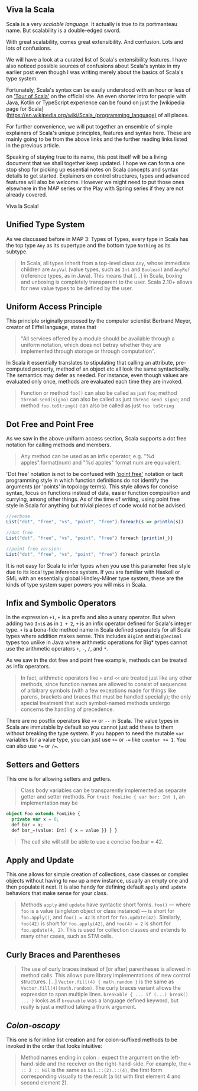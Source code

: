 ## Viva la Scala

Scala is a very *scalable language*. It actually is  true to its portmanteau name. But scalability is a double-edged sword.

With great scalability, comes great extensibility. And confusion. Lots and lots of confusions. 

We will have a look at a curated list of Scala's extensibility features. I have also noticed possible sources of confusions about Scala's syntax in my earlier post even though I was writing merely about the basics of Scala's type system.  

Fortunately, Scala's syntax can be easily understood with an hour or less of on ['Tour of Scala'](https://docs.scala-lang.org/tour/basics.html) on the official site. An even shorter intro for people with Java, Kotlin or TypeScript experience can be found on just the [wikipedia page for Scala](https://en.wikipedia.org/wiki/Scala_(programming_language) of all places. 

For further convenience, we will put together an ensemble of simple explainers of Scala's unique principles, features and syntax here. These are mainly going to be from the above links and the further reading links listed in the previous article. 

Speaking of staying true to its name, this post itself will be a living document that we shall together keep updated. I hope we can form a one stop shop for picking up essential notes on Scala concepts and syntax details to get started. Explainers on control structures, types and advanced features will also be welcome. However we might need to put those ones elsewhere in the MAP series or the Play with Spring series if they are not already covered.

Viva la Scala!

## Unified Type System

As we discussed before in MAP 3: Types of Types, every type in Scala has the top type `Any` as its supertype and the bottom type `Nothing` as its subtype.

> In Scala, all types inherit from a top-level class `Any`, whose immediate children are `AnyVal` (value types, such as `Int` and `Boolean`) and `AnyRef` (reference types, as in Java). This means that [...] in Scala, boxing and unboxing is completely transparent to the user. Scala 2.10+ allows for new value types to be defined by the user.

## Uniform Access Principle

This principle originally proposed by the computer scientist Bertrand Meyer, creator of Eiffel language, states that 

>"All services offered by a module should be available through a uniform notation, which does not betray whether they are implemented through storage or through computation". 

In Scala it essentially translates to stipulating that calling an attribute, pre-computed property, method of an object etc all look the same syntactically. The semantics may defer as needed. For instance, even though values are evaluated only once, methods are evaluated each time they are invoked.

> Function or method `foo()` can also be called as just `foo`; method `thread.send(signo)` can also be called as just `thread send signo`; and method `foo.toString()` can also be called as just `foo toString`


## Dot Free and Point Free 

As we saw in the above uniform access section, Scala supports a dot free notation for calling methods and members. 

> Any method can be used as an infix operator, e.g. "%d apples".format(num) and "%d apples" format num are equivalent. 

'Dot free' notation is not to be confused with ['point free'](https://en.wikipedia.org/wiki/Tacit_programming) notation or tacit programming style in which function definitions do not identify the arguments (or 'points' in topology terms). This style allows for concise syntax, focus on functions instead of data, easier function composition and currying, among other things. As of the time of writing, using point free style in Scala for anything but trivial pieces of code would not be advised. 

```TypeScript
//verbose 
List("dot", "free", "vs", "point", "free").foreach(s => println(s))

//dot free
List("dot", "free", "vs", "point", "free") foreach {println(_)}

//point free version:
List("dot", "free", "vs", "point", "free") foreach println
```

It is not easy for Scala to infer types when you use this parameter free style due to its local type inference system. If you are familiar with Haskell or SML with an essentially global Hindley-Milner type system, these are the kinds of type system super powers you will miss in Scala.

## Infix and Symbolic Operators

In the expression `+1`, `+` is a prefix and also a unary operator. But when adding two `Int`s as in `1 + 2`, `+` is an infix operator defined for Scala's integer type. `+` is a bona-fide method name in Scala defined separately for all Scala types where addition makes sense. This includes `BigInt` and `BigDecimal` types too unlike in Java where arithmetic operations for Big\* types cannot use the arithmetic operators `+`, `-`, `/`, and `*`. 

As we saw in the dot free and point free example, methods can be treated as infix operators. 

> In fact, arithmetic operators like `+` and `<<` are treated just like any other methods, since function names are allowed to consist of sequences of arbitrary symbols (with a few exceptions made for things like parens, brackets and braces that must be handled specially); the only special treatment that such symbol-named methods undergo concerns the handling of precedence.

There are no postfix operators like `++` or `--` in Scala. The value types in Scala are immutable by default so you cannot just add these to them without breaking the type system. If you happen to need the mutable `var` variables for a value type, you can just use `+=` or `-=` like `counter += 1`. You can also use `*=` or `/=`.

## Setters and Getters

This one is for allowing setters and getters.

> Class body variables can be transparently implemented as separate getter and setter methods. For `trait FooLike { var bar: Int }`, an implementation may be 

```TypeScript
object Foo extends FooLike { 
  private var x = 0; 
  def bar = x; 
  def bar_=(value: Int) { x = value }} } }
```
> The call site will still be able to use a concise foo.bar = 42.

## Apply and Update

This one allows for simple creation of collections, case classes or complex objects without having to `new` up a new instance, usually an empty one and then populate it next. It is also handy for defining default `apply` and `update` behaviors that make sense for your class.

> Methods `apply` and `update` have syntactic short forms. `foo()` — where `foo` is a value (singleton object or class instance) — is short for `foo.apply()`, and `foo() = 42` is short for `foo.update(42)`. 
> Similarly, `foo(42)` is short for `foo.apply(42)`, and `foo(4) = 2` is short for `foo.update(4, 2)`. This is used for collection classes and extends to many other cases, such as STM cells.

## Curly Braces and Parentheses

> The use of curly braces instead of [or after] parentheses is allowed in method calls. This allows pure library implementations of new control structures. [...] 
> `Vector.fill(4) { math.random }` is the same as `Vector.fill(4)(math.random)`. The curly braces variant allows the expression to span multiple lines.
> `breakable { ... if (...) break() ... }` looks as if `breakable` was a language defined keyword, but really is just a method taking a thunk argument.

## *Colon-oscopy*

This one is for inline list creation and for colon-suffixed methods to be invoked in the order that looks intuitive:

> Method names ending in colon `:` expect the argument on the left-hand-side and the receiver on the right-hand-side. For example, the `4 :: 2 :: Nil` is the same as `Nil.::(2).::(4)`, the first form corresponding visually to the result (a list with first element 4 and second element 2).
